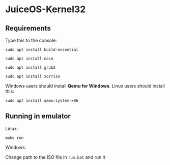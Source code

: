 # JuiceOS-Kernel32

## Requirements
Type this to the console:
```console
sudo apt install build-essential
```
```console
sudo apt install nasm
```
```console
sudo apt install grub2
```
```console
sudo apt install xorriso
```
Windows users should install **Qemu for Windows**. Linux users should install this:
```console
sudo apt install qemu-system-x86
```
## Running in emulator
Linux:
```console
make run
```
Windows:

Change path to the ISO file in `run.bat` and run it
